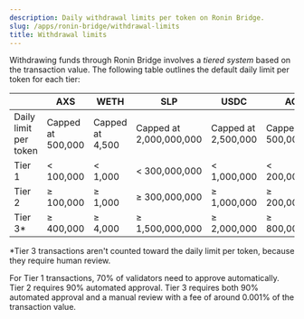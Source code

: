 ```yaml
---
description: Daily withdrawal limits per token on Ronin Bridge.
slug: /apps/ronin-bridge/withdrawal-limits
title: Withdrawal limits
---
```


Withdrawing funds through Ronin Bridge involves a *tiered system* based on the transaction value. The following table outlines the default daily limit per token for each tier:

|        | AXS       | WETH    | SLP           | USDC        | AGG |
| ------ | --------- | ------- | ------------- | ----------- | --- |
| Daily limit per token | Capped at 500,000 | Capped at 4,500 | Capped at 2,000,000,000 | Capped at 2,500,000 | Capped at 500,000,000 |
| Tier 1 | < 100,000 | < 1,000 | < 300,000,000 | < 1,000,000 | < 200,000,000 |
| Tier 2 | ≥ 100,000 | ≥ 1,000 | ≥ 300,000,000 | ≥ 1,000,000 | ≥ 200,000,000 |
| Tier 3\* | ≥ 400,000 | ≥ 4,000 | ≥ 1,500,000,000 | ≥ 2,000,000 | ≥ 800,000,000 |

\*Tier 3 transactions aren't counted toward the daily limit per token, because they require human review.

For Tier 1 transactions, 70% of validators need to approve automatically. Tier 2 requires 90% automated approval. Tier 3 requires both 90% automated approval and a manual review with a fee of around 0.001% of the transaction value.
